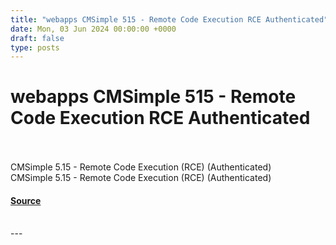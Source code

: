 ```yaml
---
title: "webapps CMSimple 515 - Remote Code Execution RCE Authenticated"
date: Mon, 03 Jun 2024 00:00:00 +0000
draft: false
type: posts
---
```

# webapps CMSimple 515 - Remote Code Execution RCE Authenticated

<br/>

<br/>
CMSimple 5.15 - Remote Code Execution (RCE) (Authenticated)
<br/>
CMSimple 5.15 - Remote Code Execution (RCE) (Authenticated)

#### [Source](https://www.exploit-db.com/exploits/52040)

<br/>
---
